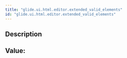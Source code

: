 ```yaml
---
title: "glide.ui.html.editor.extended_valid_elements"
id: "glide.ui.html.editor.extended_valid_elements"
---
```

## Description



## Value: 
```

```